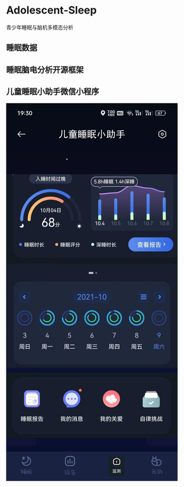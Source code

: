 # Adolescent-Sleep
青少年睡眠与脑机多模态分析

## 睡眠数据

## 睡眠脑电分析开源框架

## 儿童睡眠小助手微信小程序

![](./picture/WeChat-program/1.png)

